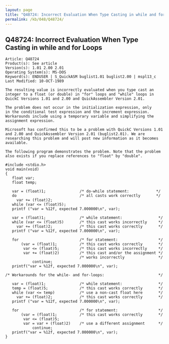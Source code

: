 ```yaml
---
layout: page
title: "Q48724: Incorrect Evaluation When Type Casting in while and for Loops"
permalink: /kb/048/Q48724/
---
```


## Q48724: Incorrect Evaluation When Type Casting in while and for Loops

	Article: Q48724
	Product(s): See article
	Version(s): 1.01 2.00 2.01
	Operating System(s): MS-DOS
	Keyword(s): ENDUSER | S_QuickASM buglist1.01 buglist2.00 | mspl13_c
	Last Modified: 10-OCT-1989
	
	The resulting value is incorrectly evaluated when you type cast an
	integer to a float (or double) in "for" loops and "while" loops in
	QuickC Versions 1.01 and 2.00 and QuickAssembler Version 2.01.
	
	The problem does not occur in the initialization expression, only
	in the conditional test expression and the increment expression.
	Workarounds include using a temporary variable and simplifying the
	assignment expression.
	
	Microsoft has confirmed this to be a problem with QuickC Versions 1.01
	and 2.00 and QuickAssembler Version 2.01 (buglist2.01). We are
	researching this problem and will post new information as it becomes
	available.
	
	The following program demonstrates the problem. Note that the problem
	also exists if you replace references to "float" by "double".
	
	#include <stdio.h>
	void main(void)
	{
	   float var;
	   float temp;
	
	   var = (float)1;               /* do-while statement:            */
	   do                            /* all casts work correctly       */
	     var += (float)2;
	   while (var <= (float)5);
	   printf ("var = %12f, expected 7.000000\n", var);
	
	   var = (float)1;               /* while statement:                */
	   while (var <= (float)5)       /* this cast works incorrectly     */
	     var += (float)2;            /* this cast works correctly       */
	   printf ("var = %12f, expected 7.000000\n", var);
	
	   for                           /* for statement:                  */
	       (var = (float)1;          /* this cast works correctly       */
	        var <= (float)5;         /* this cast works incorrectly     */
	        var += (float)2)         /* this cast and/or the assignment */
	                                 /* works incorrectly               */
	            continue;
	   printf("var = %12f, expected 7.000000\n", var);
	
	/* Workarounds for the while- and for-loops:                        */
	
	   var = (float)1;               /* while statement:                */
	   temp = (float)5;              /* this cast works correctly       */
	   while (var <= temp)           /* use a non-cast float here       */
	     var += (float)2;            /* this cast works correctly       */
	   printf ("var = %12f, expected 7.000000\n", var);
	
	   for                           /* for statement:                  */
	       (var = (float)1;          /* this cast works correctly       */
	        var <= (float)5;
	        var = var + (float)2)    /* use a different assignment      */
	            continue;
	   printf("var = %12f, expected 7.000000\n", var);
	}

